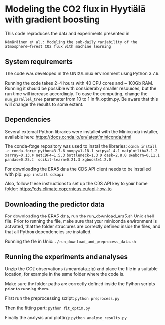 # Modeling the CO2 flux in Hyytiälä with gradient boosting

This code reproduces the data and experiments presented in 

`Kämäräinen et al.: Modeling the sub-daily variability of the atmosphere–forest CO2 flux with machine learning`

## System requirements
The code was developed in the UNIX/Linux environment using Python 3.7.6.

Running the code takes 2–4 hours with 40 CPU cores and ~ 100Gb RAM.
Running it should be possible with considerably smaller resources, but
the run time will increase accordingly. To ease the computing, change
the `num_parallel_tree` parameter from 10 to 1 in fit_optim.py. Be aware 
that this will change the results to some extent.

## Dependencies
Several external Python libraries were installed with the Miniconda installer, available here:
https://docs.conda.io/en/latest/miniconda.html

The conda-forge repository was used to install the libraries:
`conda install -c conda-forge python=3.7.6 numpy=1.18.1 scipy=1.4.1 matplotlib=3.1.2 
    xarray=0.13.0 netCDF4=1.5.3 bottleneck=1.3.0 dask=2.8.0 seaborn=0.11.1 pandas=0.25.3 
    scikit-learn=0.21.3 xgboost=1.2.0`

For downloading the ERA5 data the CDS API client needs to be installed with pip:
`pip install cdsapi`

Also, follow these instructions to set up the CDS API key to your home folder:
https://cds.climate.copernicus.eu/api-how-to

## Downloading the predictor data  
For downloading the ERA5 data, run the run_download_era5.sh Unix shell file. Prior to running 
the file, make sure that your miniconda environment is actvated, that the folder structures 
are correctly defined inside the files, and that all Python dependencies are installed. 

Running the file in Unix:
`./run_download_and_preprocess_data.sh`

## Running the experiments and analyses
Unzip the CO2 observations (smeardata.zip) and place the file in a suitable location,
for example in the same folder where the code is.

Make sure the folder paths are correctly defined inside the Python scripts prior to running them.  

First run the preprocessing script:
`python preprocess.py`

Then the fitting part:
`python fit_optim.py`

Finally the analysis and plotting:
`python analyse_results.py`
